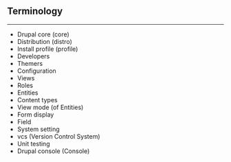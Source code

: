 ## Terminology
-----------------

- Drupal core (core)
- Distribution (distro)
- Install profile (profile)
- Developers
- Themers
- Configuration
- Views
- Roles
- Entities
- Content types
- View mode (of Entities)
- Form display
- Field
- System setting
- vcs (Version Control System)
- Unit testing
- Drupal console (Console)

